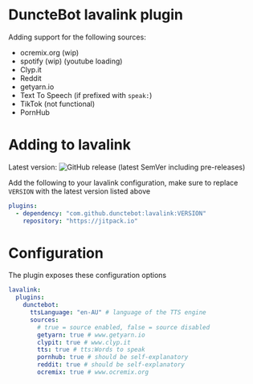 # DuncteBot lavalink plugin

Adding support for the following sources:
- ocremix.org (wip)
- spotify (wip) (youtube loading)
- Clyp.it
- Reddit
- getyarn.io
- Text To Speech (if prefixed with `speak:`)
- TikTok (not functional)
- PornHub

# Adding to lavalink

Latest version: ![GitHub release (latest SemVer including pre-releases)](https://img.shields.io/github/v/release/DuncteBot/lavalink?include_prereleases)

Add the following to your lavalink configuration, make sure to replace `VERSION` with the latest version listed above
```yml
plugins:
  - dependency: "com.github.dunctebot:lavalink:VERSION"
    repository: "https://jitpack.io"
```

# Configuration
The plugin exposes these configuration options
```yml
lavalink:
  plugins:
    dunctebot:
      ttsLanguage: "en-AU" # language of the TTS engine
      sources:
        # true = source enabled, false = source disabled
        getyarn: true # www.getyarn.io
        clypit: true # www.clyp.it
        tts: true # tts:Words to speak
        pornhub: true # should be self-explanatory
        reddit: true # should be self-explanatory
        ocremix: true # www.ocremix.org
```